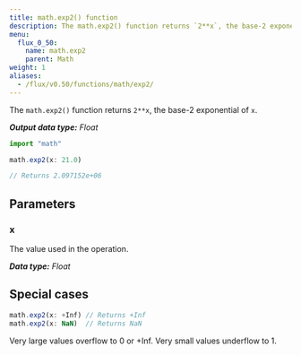 ```yaml
---
title: math.exp2() function
description: The math.exp2() function returns `2**x`, the base-2 exponential of `x`.
menu:
  flux_0_50:
    name: math.exp2
    parent: Math
weight: 1
aliases:
  - /flux/v0.50/functions/math/exp2/
---
```


The `math.exp2()` function returns `2**x`, the base-2 exponential of `x`.

_**Output data type:** Float_

```js
import "math"

math.exp2(x: 21.0)

// Returns 2.097152e+06
```

## Parameters

### x
The value used in the operation.

_**Data type:** Float_

## Special cases
```js
math.exp2(x: +Inf) // Returns +Inf
math.exp2(x: NaN)  // Returns NaN
```

Very large values overflow to 0 or +Inf. Very small values underflow to 1.
